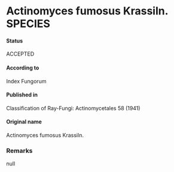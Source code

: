 # Actinomyces fumosus Krassiln. SPECIES

#### Status
ACCEPTED

#### According to
Index Fungorum

#### Published in
Classification of Ray-Fungi: Actinomycetales 58 (1941)

#### Original name
Actinomyces fumosus Krassiln.

### Remarks
null